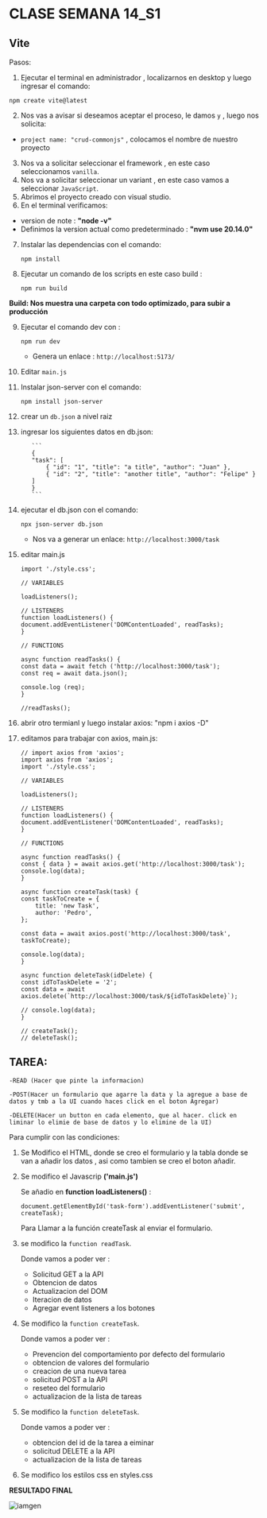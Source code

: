 # CLASE SEMANA 14_S1

## Vite

Pasos:

1. Ejecutar  el terminal en administrador , localizarnos en desktop y luego ingresar el comando:
```
npm create vite@latest
```
2. Nos vas a avisar si deseamos aceptar el proceso, le damos `y` , luego nos solicita:
- `project name: "crud-commonjs"` , colocamos el nombre de nuestro proyecto
3. Nos va a solicitar seleccionar el framework , en este caso seleccionamos `vanilla`.
4. Nos va a solicitar seleccionar un variant , en este caso vamos a seleccionar `JavaScript`.
5. Abrimos el proyecto creado con visual studio.
6. En el terminal verificamos:
- version de note : **"node -v"**
- Definimos la version actual como predeterminado : **"nvm use 20.14.0"**
7. Instalar las dependencias con el comando:
    ```
    npm install
    ```
8. Ejecutar un comando de los scripts en este caso build :
    ```
    npm run build
    ```
**Build: Nos muestra una carpeta con todo optimizado, para subir a producción**

9. Ejecutar el comando dev con :
    ```
    npm run dev
    ```
    - Genera un enlace : `http://localhost:5173/`

10. Editar `main.js`

11. Instalar json-server  con el comando:

    ```
    npm install json-server
    ```
12.  crear un `db.json` a nivel raiz

13.  ingresar los siguientes datos en db.json:

            ```
            {
            "task": [
                { "id": "1", "title": "a title", "author": "Juan" },
                { "id": "2", "title": "another title", "author": "Felipe" }
            ]
            }
            ```
14. ejecutar el db.json con el comando:

    ```
    npx json-server db.json
    ```

    - Nos va a generar un enlace: `http://localhost:3000/task`


15. editar main.js 
    ```
    import './style.css';
    
    // VARIABLES
    
    loadListeners();
    
    // LISTENERS
    function loadListeners() {
    document.addEventListener('DOMContentLoaded', readTasks);
    }
    
    // FUNCTIONS
    
    async function readTasks() {
    const data = await fetch ('http://localhost:3000/task');
    const req = await data.json();

    console.log (req);
    }

    //readTasks();
    ```

16. abrir otro termianl y luego  instalar axios: "npm i axios -D"

17. editamos para trabajar con axios, main.js: 

    ```
    // import axios from 'axios';
    import axios from 'axios';
    import './style.css';
    
    // VARIABLES
    
    loadListeners();
    
    // LISTENERS
    function loadListeners() {
    document.addEventListener('DOMContentLoaded', readTasks);
    }
    
    // FUNCTIONS
    
    async function readTasks() {
    const { data } = await axios.get('http://localhost:3000/task');
    console.log(data);
    }
    
    async function createTask(task) {
    const taskToCreate = {
        title: 'new Task',
        author: 'Pedro',
    };
    
    const data = await axios.post('http://localhost:3000/task', taskToCreate);
    
    console.log(data);
    }
    
    async function deleteTask(idDelete) {
    const idToTaskDelete = '2';
    const data = await axios.delete(`http://localhost:3000/task/${idToTaskDelete}`);
    
    // console.log(data);
    }
    
    // createTask();
    // deleteTask();

    ```

## TAREA:

```
-READ (Hacer que pinte la informacion)
​
-POST(Hacer un formulario que agarre la data y la agregue a base de datos y tmb a la UI cuando haces click en el boton Agregar)
​
-DELETE(Hacer un button en cada elemento, que al hacer. click en liminar lo elimie de base de datos y lo elimine de la UI)
``` 


Para cumplir con las condiciones: 

1. Se Modifico el HTML, donde se creo el formulario y la tabla donde se van a añadir los datos , asi como tambien se creo el boton añadir.

2. Se modifico el Javascrip **('main.js')** 
    
    Se añadio en **function loadListeners()** :
    ```
    document.getElementById('task-form').addEventListener('submit', createTask);
    ```
    Para Llamar a la función createTask al enviar el formulario.

3. se modifico la `function readTask`. 

    Donde vamos a poder ver :

    - Solicitud GET a la API
    - Obtencion de datos 
    - Actualizacion del DOM
    - Iteracion de datos 
    - Agregar event listeners a los botones

4. Se modifico la `function createTask`. 

    Donde vamos a poder ver :

    - Prevencion del comportamiento por defecto del formulario
    - obtencion de valores del formulario 
    - creacion de una nueva tarea
    - solicitud POST a la API
    - reseteo del formulario
    - actualizacion de la lista de tareas 

5. Se modifico la `function deleteTask`. 

    Donde vamos a poder ver :

    - obtencion del id de la tarea a eiminar 
    - solicitud DELETE a la API
    - actualizacion de la lista de tareas

6. Se modifico los estilos css en styles.css


**RESULTADO FINAL**


![iamgen](https://i.ibb.co/tssPC22/Gestor-de-Tareas-localhost.png)

